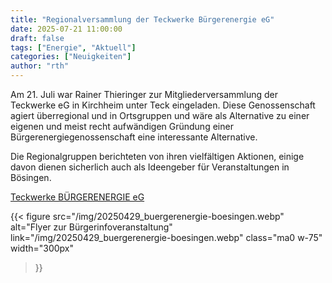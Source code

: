 ```yaml
---
title: "Regionalversammlung der Teckwerke Bürgerenergie eG"
date: 2025-07-21 11:00:00
draft: false
tags: ["Energie", "Aktuell"]
categories: ["Neuigkeiten"]
author: "rth"
---
```


Am 21. Juli war Rainer Thieringer zur Mitgliederversammlung der Teckwerke eG in Kirchheim unter Teck eingeladen. Diese Genossenschaft agiert überregional und in Ortsgruppen und wäre als Alternative zu einer eigenen und meist recht aufwändigen Gründung einer Bürgerenergiegenossenschaft eine interessante Alternative.

Die Regionalgruppen berichteten von ihren vielfältigen Aktionen, einige davon dienen sicherlich auch als Ideengeber für Veranstaltungen in Bösingen.

[Teckwerke BÜRGERENERGIE eG](https://teckwerke-buergerenergie.de/)


{{< figure
  src="/img/20250429_buergerenergie-boesingen.webp"
  alt="Flyer zur Bürgerinfoveranstaltung"
  link="/img/20250429_buergerenergie-boesingen.webp"
  class="ma0 w-75"
  width="300px"
>}}

